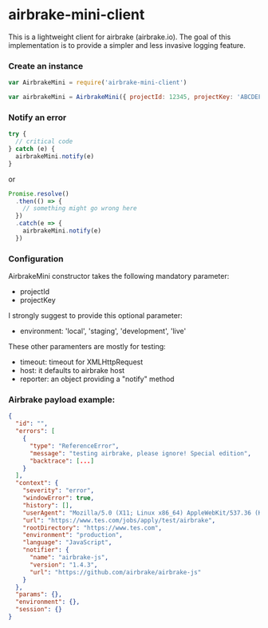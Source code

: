 # airbrake-mini-client
This is a lightweight client for airbrake (airbrake.io). The goal of this implementation is to provide a simpler and less invasive logging feature.

### Create an instance
```js
var AirbrakeMini = require('airbrake-mini-client')

var airbrakeMini = AirbrakeMini({ projectId: 12345, projectKey: 'ABCDEFGHILMNO' }) // projectId and projectKey are provided by airbrake
```

### Notify an error
```js
try {
  // critical code
} catch (e) {
  airbrakeMini.notify(e)
}
```
or
```js
Promise.resolve()
  .then(() => {
    // something might go wrong here
  })
  .catch(e => {
    airbrakeMini.notify(e)
  })
```

### Configuration
AirbrakeMini constructor takes the following mandatory parameter:
* projectId
* projectKey

I strongly suggest to provide this optional parameter:
* environment: 'local', 'staging', 'development', 'live'

These other paramenters are mostly for testing:
* timeout: timeout for XMLHttpRequest
* host: it defaults to airbrake host
* reporter: an object providing a "notify" method

### Airbrake payload example:
```json
{
  "id": "",
  "errors": [
    {
      "type": "ReferenceError",
      "message": "testing airbrake, please ignore! Special edition",
      "backtrace": [...]
    }
  ],
  "context": {
    "severity": "error",
    "windowError": true,
    "history": [],
    "userAgent": "Mozilla/5.0 (X11; Linux x86_64) AppleWebKit/537.36 (KHTML, like Gecko) Chrome/69.0.3497.100 Safari/537.36",
    "url": "https://www.tes.com/jobs/apply/test/airbrake",
    "rootDirectory": "https://www.tes.com",
    "environment": "production",
    "language": "JavaScript",
    "notifier": {
      "name": "airbrake-js",
      "version": "1.4.3",
      "url": "https://github.com/airbrake/airbrake-js"
    }
  },
  "params": {},
  "environment": {},
  "session": {}
}
```